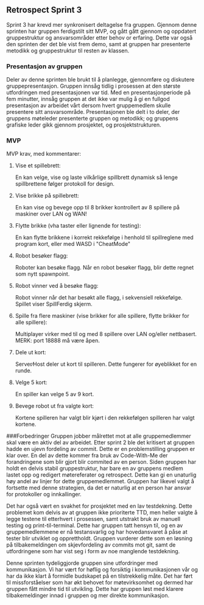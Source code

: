 ## Retrospect Sprint 3
Sprint 3 har krevd mer synkronisert deltagelse fra gruppen. Gjennom denne sprinten har gruppen ferdigstilt sitt MVP, 
og gått gått gjennom og oppdatert gruppestruktur og ansvarsområder etter behov or erfaring. 
Dette var også den sprinten der det ble vist frem demo, samt at gruppen har presenterte metodikk og gruppestruktur
til resten av klassen.

### Presentasjon av gruppen
Deler av denne sprinten ble brukt til å planlegge, gjennomføre og diskutere gruppepresentasjon. 
Gruppen innsåg tidlig i prosessen at den største utfordringen med presentasjonen var tid. 
Med en presentasjonperiode på fem minutter, innsåg gruppen at det ikke var mulig å gi en fullgod presentasjon 
av arbeidet vårt dersom hvert gruppemedlem skulle presentere sitt ansvarsområde.
Presentasjonen ble delt i to deler, der gruppens møteleder presenterte gruppen og metodikk; 
og gruppens grafiske leder gikk gjennom prosjektet, og prosjektstrukturen.

### MVP
MVP krav, med kommentarer:

1. Vise et spillebrett:
   
   En kan velge, vise og laste vilkårlige spillbrett dynamisk så lenge spillbrettene følger protokoll for design.

2. Vise brikke på spillebrett:
   
   En kan vise og bevege opp til 8 brikker kontrollert av 8 spillere på maskiner over LAN og WAN!

3. Flytte brikke (vha taster eller lignende for testing):
   
   En kan flytte brikkene i korrekt rekkefølge i henhold til spillreglene med program kort, eller med WASD i "CheatMode"

4. Robot besøker flagg:
   
   Roboter kan besøke flagg. Når en robot besøker flagg, blir dette regnet som nytt spawnpoint.

5. Robot vinner ved å besøke flagg:
   
   Robot vinner når det har besøkt alle flagg, i sekvensiell rekkefølge. Spillet viser SpillFerdig skjerm.

6. Spille fra flere maskiner (vise brikker for alle spillere, flytte brikker for alle spillere):
   
   Multiplayer virker med til og med 8 spillere over LAN og/eller nettbasert. MERK: port 18888 må være åpen.

7. Dele ut kort:
   
   Server∕Host deler ut kort til spilleren. Dette fungerer for øyeblikket for en runde.

8. Velge 5 kort:
   
   En spiller kan velge 5 av 9 kort.

9. Bevege robot ut fra valgte kort:
   
   Kortene spilleren har valgt blir kjørt i den rekkefølgen spilleren har valgt kortene.


###Forbedringer
Gruppen jobber målrettet mot at alle gruppemedlemmer skal være en aktiv del av arbeidet. 
Etter sprint 2 ble det kritisert at gruppen hadde en ujevn fordeling av commit. 
Dette er en problemstilling gruppen er klar over. 
En del av dette kommer fra bruk av Code-With-Me der forandringene som blir gjort blir commited av en person.
Siden gruppen har holdt en delvis stabil gruppestruktur, 
har bare en av gruppens medlem lastet opp og redigert møtereferater og retrospect. 
Dette kan gi en unaturlig høy andel av linjer for dette gruppemedlemmet. 
Gruppen har likevel valgt å fortsette med denne strategien, 
da det er naturlig at en person har ansvar for protokoller og innkallinger.

Det har også vært en svakhet for prosjektet med en lav testdekning. 
Dette problemet kom delvis av at gruppen ikke prioriterte TTD, 
men heller valgte å legge testene til etterhvert i prosessen, 
samt utstrakt bruk av manuell testing og print-til-terminal. 
Dette har gruppen tatt hensyn til, og en av gruppemedlemmene er nå testansvarlig og har hovedansvaret å påse at tester
blir utviklet og opprettholdt. 
Gruppen vurderer dette som en løsning på tilbakemeldingen om skjevfordeling av commits mot git, 
samt de utfordringene som har vist seg i form av noe manglende testdekning. 

Denne sprinten tydeliggjorde gruppen sine utfordringer med kommunikasjon. Vi har vært for høflig og forsiktig i 
kommunikasjonen vår og har da ikke klart å formidle budskapet på en tilstrekkelig måte. Det har ført til 
missforståelser som har økt behovet for møtevirksomhet og dermed har gruppen fått mindre tid til utvikling. 
Dette har gruppen løst med klarere tilbakemeldinger innad i gruppen og mer direkte kommunikasjon. 